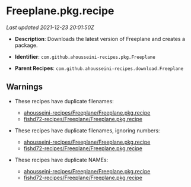 # Freeplane.pkg.recipe

_Last updated 2021-12-23 20:01:50Z_

- **Description**: Downloads the latest version of Freeplane and creates a package.

- **Identifier**: `com.github.ahousseini-recipes.pkg.Freeplane`

- **Parent Recipes**: `com.github.ahousseini-recipes.download.Freeplane`


## Warnings

- These recipes have duplicate filenames:
    - [ahousseini-recipes/Freeplane/Freeplane.pkg.recipe](/autopkg-dupe-tracker/ahousseini-recipes/Freeplane/Freeplane.pkg.recipe)
    - [fishd72-recipes/Freeplane/Freeplane.pkg.recipe](/autopkg-dupe-tracker/fishd72-recipes/Freeplane/Freeplane.pkg.recipe)

- These recipes have duplicate filenames, ignoring numbers:
    - [ahousseini-recipes/Freeplane/Freeplane.pkg.recipe](/autopkg-dupe-tracker/ahousseini-recipes/Freeplane/Freeplane.pkg.recipe)
    - [fishd72-recipes/Freeplane/Freeplane.pkg.recipe](/autopkg-dupe-tracker/fishd72-recipes/Freeplane/Freeplane.pkg.recipe)

- These recipes have duplicate NAMEs:
    - [ahousseini-recipes/Freeplane/Freeplane.pkg.recipe](/autopkg-dupe-tracker/ahousseini-recipes/Freeplane/Freeplane.pkg.recipe)
    - [fishd72-recipes/Freeplane/Freeplane.pkg.recipe](/autopkg-dupe-tracker/fishd72-recipes/Freeplane/Freeplane.pkg.recipe)